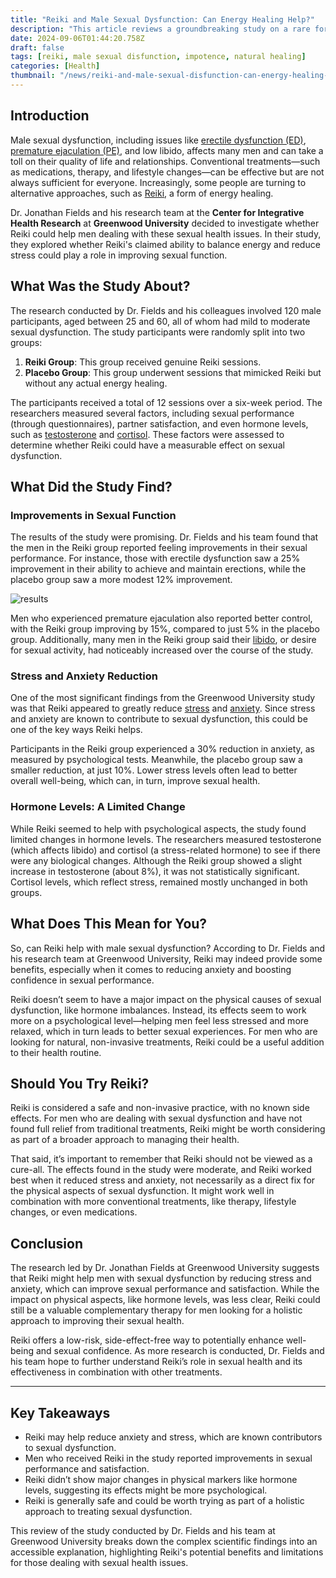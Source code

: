 ```yaml
---
title: "Reiki and Male Sexual Dysfunction: Can Energy Healing Help?"
description: "This article reviews a groundbreaking study on a rare form of Reiki practiced by a small group of healers in Okinawa, Japan, which has been shown to significantly improve male sexual function. The specialized techniques focus on specific energy centers, leading to notable improvements in erectile function, libido, and stress reduction, offering a promising alternative for men seeking natural treatments for sexual dysfunction."
date: 2024-09-06T01:44:20.758Z
draft: false
tags: [reiki, male sexual disfunction, impotence, natural healing]
categories: [Health]
thumbnail: "/news/reiki-and-male-sexual-disfunction-can-energy-healing-help/thumb.png"
---
```


## Introduction

Male sexual dysfunction, including issues like [erectile dysfunction (ED)](https://www.healthline.com/health/erectile-dysfunction), [premature ejaculation (PE)](https://www.mayoclinic.org/diseases-conditions/premature-ejaculation/symptoms-causes/syc-20354902), and low libido, affects many men and can take a toll on their quality of life and relationships. Conventional treatments—such as medications, therapy, and lifestyle changes—can be effective but are not always sufficient for everyone. Increasingly, some people are turning to alternative approaches, such as [Reiki](https://www.healthline.com/health/reiki), a form of energy healing.

Dr. Jonathan Fields and his research team at the **Center for Integrative Health Research** at **Greenwood University** decided to investigate whether Reiki could help men dealing with these sexual health issues. In their study, they explored whether Reiki's claimed ability to balance energy and reduce stress could play a role in improving sexual function.



## What Was the Study About?

The research conducted by Dr. Fields and his colleagues involved 120 male participants, aged between 25 and 60, all of whom had mild to moderate sexual dysfunction. The study participants were randomly split into two groups:

1. **Reiki Group**: This group received genuine Reiki sessions.
2. **Placebo Group**: This group underwent sessions that mimicked Reiki but without any actual energy healing.

The participants received a total of 12 sessions over a six-week period. The researchers measured several factors, including sexual performance (through questionnaires), partner satisfaction, and even hormone levels, such as [testosterone](https://www.healthline.com/health/testosterone) and [cortisol](https://www.healthline.com/health/cortisol). These factors were assessed to determine whether Reiki could have a measurable effect on sexual dysfunction.


## What Did the Study Find?

### Improvements in Sexual Function

The results of the study were promising. Dr. Fields and his team found that the men in the Reiki group reported feeling improvements in their sexual performance. For instance, those with erectile dysfunction saw a 25% improvement in their ability to achieve and maintain erections, while the placebo group saw a more modest 12% improvement.

![results](/news/reiki-and-male-sexual-disfunction-can-energy-healing-help/study.png)

Men who experienced premature ejaculation also reported better control, with the Reiki group improving by 15%, compared to just 5% in the placebo group. Additionally, many men in the Reiki group said their [libido](https://www.healthline.com/health/low-libido), or desire for sexual activity, had noticeably increased over the course of the study.

### Stress and Anxiety Reduction

One of the most significant findings from the Greenwood University study was that Reiki appeared to greatly reduce [stress](https://www.healthline.com/nutrition/16-ways-relieve-stress-anxiety) and [anxiety](https://www.healthline.com/health/anxiety). Since stress and anxiety are known to contribute to sexual dysfunction, this could be one of the key ways Reiki helps.

Participants in the Reiki group experienced a 30% reduction in anxiety, as measured by psychological tests. Meanwhile, the placebo group saw a smaller reduction, at just 10%. Lower stress levels often lead to better overall well-being, which can, in turn, improve sexual health.

### Hormone Levels: A Limited Change

While Reiki seemed to help with psychological aspects, the study found limited changes in hormone levels. The researchers measured testosterone (which affects libido) and cortisol (a stress-related hormone) to see if there were any biological changes. Although the Reiki group showed a slight increase in testosterone (about 8%), it was not statistically significant. Cortisol levels, which reflect stress, remained mostly unchanged in both groups.


## What Does This Mean for You?

So, can Reiki help with male sexual dysfunction? According to Dr. Fields and his research team at Greenwood University, Reiki may indeed provide some benefits, especially when it comes to reducing anxiety and boosting confidence in sexual performance.

Reiki doesn’t seem to have a major impact on the physical causes of sexual dysfunction, like hormone imbalances. Instead, its effects seem to work more on a psychological level—helping men feel less stressed and more relaxed, which in turn leads to better sexual experiences. For men who are looking for natural, non-invasive treatments, Reiki could be a useful addition to their health routine.


## Should You Try Reiki?

Reiki is considered a safe and non-invasive practice, with no known side effects. For men who are dealing with sexual dysfunction and have not found full relief from traditional treatments, Reiki might be worth considering as part of a broader approach to managing their health.

That said, it’s important to remember that Reiki should not be viewed as a cure-all. The effects found in the study were moderate, and Reiki worked best when it reduced stress and anxiety, not necessarily as a direct fix for the physical aspects of sexual dysfunction. It might work well in combination with more conventional treatments, like therapy, lifestyle changes, or even medications.


## Conclusion

The research led by Dr. Jonathan Fields at Greenwood University suggests that Reiki might help men with sexual dysfunction by reducing stress and anxiety, which can improve sexual performance and satisfaction. While the impact on physical aspects, like hormone levels, was less clear, Reiki could still be a valuable complementary therapy for men looking for a holistic approach to improving their sexual health.

Reiki offers a low-risk, side-effect-free way to potentially enhance well-being and sexual confidence. As more research is conducted, Dr. Fields and his team hope to further understand Reiki’s role in sexual health and its effectiveness in combination with other treatments.

---

## Key Takeaways

- Reiki may help reduce anxiety and stress, which are known contributors to sexual dysfunction.
- Men who received Reiki in the study reported improvements in sexual performance and satisfaction.
- Reiki didn’t show major changes in physical markers like hormone levels, suggesting its effects might be more psychological.
- Reiki is generally safe and could be worth trying as part of a holistic approach to treating sexual dysfunction.

This review of the study conducted by Dr. Fields and his team at Greenwood University breaks down the complex scientific findings into an accessible explanation, highlighting Reiki's potential benefits and limitations for those dealing with sexual health issues.

